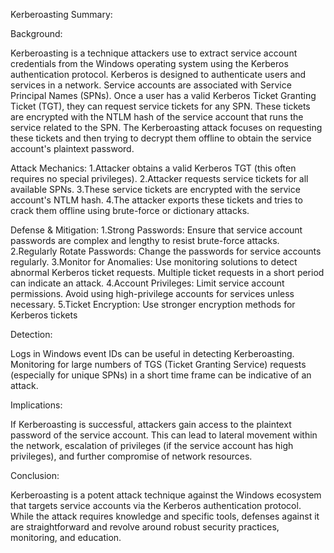 Kerberoasting Summary:

Background:

Kerberoasting is a technique attackers use to extract service account credentials from the Windows operating system using the Kerberos authentication protocol.
Kerberos is designed to authenticate users and services in a network.
Service accounts are associated with Service Principal Names (SPNs).
Once a user has a valid Kerberos Ticket Granting Ticket (TGT), they can request service tickets for any SPN. These tickets are encrypted with the NTLM hash of the service account that runs the service related to the SPN.
The Kerberoasting attack focuses on requesting these tickets and then trying to decrypt them offline to obtain the service account's plaintext password.

Attack Mechanics:
1.Attacker obtains a valid Kerberos TGT (this often requires no special privileges).
2.Attacker requests service tickets for all available SPNs.
3.These service tickets are encrypted with the service account's NTLM hash.
4.The attacker exports these tickets and tries to crack them offline using brute-force or dictionary attacks.

Defense & Mitigation:
1.Strong Passwords:
Ensure that service account passwords are complex and lengthy to resist brute-force attacks.
2.Regularly Rotate Passwords:
Change the passwords for service accounts regularly.
3.Monitor for Anomalies:
Use monitoring solutions to detect abnormal Kerberos ticket requests. Multiple ticket requests in a short period can indicate an attack.
4.Account Privileges:
Limit service account permissions. Avoid using high-privilege accounts for services unless necessary.
5.Ticket Encryption:
Use stronger encryption methods for Kerberos tickets

Detection:

Logs in Windows event IDs can be useful in detecting Kerberoasting.
Monitoring for large numbers of TGS (Ticket Granting Service) requests (especially for unique SPNs) in a short time frame can be indicative of an attack.
                                                                                                                                            
Implications:

If Kerberoasting is successful, attackers gain access to the plaintext password of the service account.
This can lead to lateral movement within the network, escalation of privileges (if the service account has high privileges), and further compromise of network resources.

Conclusion:

Kerberoasting is a potent attack technique against the Windows ecosystem that targets service accounts via the Kerberos authentication protocol.
While the attack requires knowledge and specific tools, defenses against it are straightforward and revolve around robust security practices, monitoring, and education.
